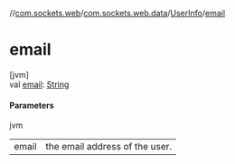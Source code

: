 //[com.sockets.web](../../../index.md)/[com.sockets.web.data](../index.md)/[UserInfo](index.md)/[email](email.md)

# email

[jvm]\
val [email](email.md): [String](https://kotlinlang.org/api/latest/jvm/stdlib/kotlin/-string/index.html)

#### Parameters

jvm

| | |
|---|---|
| email | the email address of the user. |
